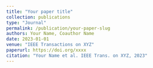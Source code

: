 ```yaml
---
title: "Your paper title"
collection: publications
type: "Journal"
permalink: /publication/your-paper-slug
authors: Your Name, Coauthor Name
date: 2023-01-01
venue: "IEEE Transactions on XYZ"
paperurl: https://doi.org/xxxx
citation: "Your Name et al. IEEE Trans. on XYZ, 2023"
---
```

